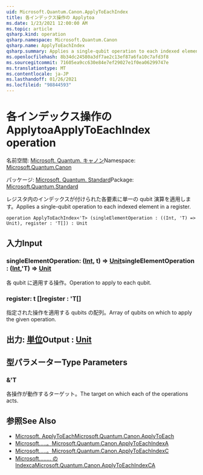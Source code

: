 ```yaml
---
uid: Microsoft.Quantum.Canon.ApplyToEachIndex
title: 各インデックス操作の Applytoa
ms.date: 1/23/2021 12:00:00 AM
ms.topic: article
qsharp.kind: operation
qsharp.namespace: Microsoft.Quantum.Canon
qsharp.name: ApplyToEachIndex
qsharp.summary: Applies a single-qubit operation to each indexed element in a register.
ms.openlocfilehash: 8b34dc24580a3df7ae2c13ef87a6fa10c7afd3f8
ms.sourcegitcommit: 71605ea9cc630e84e7ef29027e1f0ea06299747e
ms.translationtype: MT
ms.contentlocale: ja-JP
ms.lasthandoff: 01/26/2021
ms.locfileid: "98844593"
---
```

# <a name="applytoeachindex-operation"></a><span data-ttu-id="a0689-102">各インデックス操作の Applytoa</span><span class="sxs-lookup"><span data-stu-id="a0689-102">ApplyToEachIndex operation</span></span>

<span data-ttu-id="a0689-103">名前空間: [Microsoft. Quantum. キャノン](xref:Microsoft.Quantum.Canon)</span><span class="sxs-lookup"><span data-stu-id="a0689-103">Namespace: [Microsoft.Quantum.Canon](xref:Microsoft.Quantum.Canon)</span></span>

<span data-ttu-id="a0689-104">パッケージ: [Microsoft. Quantum. Standard](https://nuget.org/packages/Microsoft.Quantum.Standard)</span><span class="sxs-lookup"><span data-stu-id="a0689-104">Package: [Microsoft.Quantum.Standard](https://nuget.org/packages/Microsoft.Quantum.Standard)</span></span>


<span data-ttu-id="a0689-105">レジスタ内のインデックスが付けられた各要素に単一の qubit 演算を適用します。</span><span class="sxs-lookup"><span data-stu-id="a0689-105">Applies a single-qubit operation to each indexed element in a register.</span></span>

```qsharp
operation ApplyToEachIndex<'T> (singleElementOperation : ((Int, 'T) => Unit), register : 'T[]) : Unit
```


## <a name="input"></a><span data-ttu-id="a0689-106">入力</span><span class="sxs-lookup"><span data-stu-id="a0689-106">Input</span></span>

### <a name="singleelementoperation--intt--unit"></a><span data-ttu-id="a0689-107">singleElementOperation: ([Int](xref:microsoft.quantum.lang-ref.int), t) => [Unit](xref:microsoft.quantum.lang-ref.unit)</span><span class="sxs-lookup"><span data-stu-id="a0689-107">singleElementOperation : ([Int](xref:microsoft.quantum.lang-ref.int),'T) => [Unit](xref:microsoft.quantum.lang-ref.unit)</span></span> 

<span data-ttu-id="a0689-108">各 qubit に適用する操作。</span><span class="sxs-lookup"><span data-stu-id="a0689-108">Operation to apply to each qubit.</span></span>


### <a name="register--t"></a><span data-ttu-id="a0689-109">register: t []</span><span class="sxs-lookup"><span data-stu-id="a0689-109">register : 'T[]</span></span>

<span data-ttu-id="a0689-110">指定された操作を適用する qubits の配列。</span><span class="sxs-lookup"><span data-stu-id="a0689-110">Array of qubits on which to apply the given operation.</span></span>



## <a name="output--unit"></a><span data-ttu-id="a0689-111">出力: [単位](xref:microsoft.quantum.lang-ref.unit)</span><span class="sxs-lookup"><span data-stu-id="a0689-111">Output : [Unit](xref:microsoft.quantum.lang-ref.unit)</span></span>



## <a name="type-parameters"></a><span data-ttu-id="a0689-112">型パラメーター</span><span class="sxs-lookup"><span data-stu-id="a0689-112">Type Parameters</span></span>

### <a name="t"></a><span data-ttu-id="a0689-113">&</span><span class="sxs-lookup"><span data-stu-id="a0689-113">'T</span></span>

<span data-ttu-id="a0689-114">各操作が動作するターゲット。</span><span class="sxs-lookup"><span data-stu-id="a0689-114">The target on which each of the operations acts.</span></span>

## <a name="see-also"></a><span data-ttu-id="a0689-115">参照</span><span class="sxs-lookup"><span data-stu-id="a0689-115">See Also</span></span>

- [<span data-ttu-id="a0689-116">Microsoft. ApplyToEach</span><span class="sxs-lookup"><span data-stu-id="a0689-116">Microsoft.Quantum.Canon.ApplyToEach</span></span>](xref:Microsoft.Quantum.Canon.ApplyToEach)
- [<span data-ttu-id="a0689-117">Microsoft.....。</span><span class="sxs-lookup"><span data-stu-id="a0689-117">Microsoft.Quantum.Canon.ApplyToEachIndexA</span></span>](xref:Microsoft.Quantum.Canon.ApplyToEachIndexA)
- [<span data-ttu-id="a0689-118">Microsoft.....。</span><span class="sxs-lookup"><span data-stu-id="a0689-118">Microsoft.Quantum.Canon.ApplyToEachIndexC</span></span>](xref:Microsoft.Quantum.Canon.ApplyToEachIndexC)
- [<span data-ttu-id="a0689-119">Microsoft........ の Indexca</span><span class="sxs-lookup"><span data-stu-id="a0689-119">Microsoft.Quantum.Canon.ApplyToEachIndexCA</span></span>](xref:Microsoft.Quantum.Canon.ApplyToEachIndexCA)